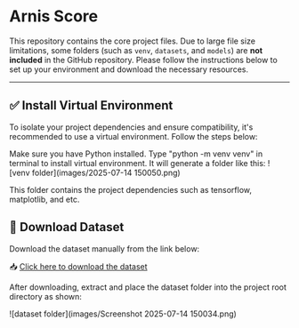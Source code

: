 # Arnis Score

This repository contains the core project files. Due to large file size limitations, some folders (such as `venv`, `datasets`, and `models`) are **not included** in the GitHub repository. Please follow the instructions below to set up your environment and download the necessary resources.

---

## ✅ Install Virtual Environment

To isolate your project dependencies and ensure compatibility, it's recommended to use a virtual environment. Follow the steps below:

Make sure you have Python installed. Type "python -m venv venv" in terminal to install virtual environment. It will generate a folder like this:
![venv folder](images/2025-07-14 150050.png)

This folder contains the project dependencies such as tensorflow, matplotlib, and etc.


## 📁 Download Dataset

Download the dataset manually from the link below:

📥 [Click here to download the dataset](https://drive.google.com/drive/folders/1CAuES_XsapAbSjg2op5Imr8i3q1P2rVJ)

After downloading, extract and place the dataset folder into the project root directory as shown:

![dataset folder](images/Screenshot 2025-07-14 150034.png)






